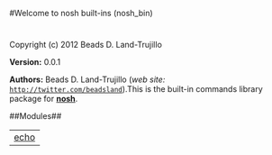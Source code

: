 

#Welcome to nosh built-ins (nosh_bin)#


Copyright (c) 2012 Beads D. Land-Trujillo

__Version:__ 0.0.1

__Authors:__ Beads D. Land-Trujillo (_web site:_ [`http://twitter.com/beadsland`](http://twitter.com/beadsland)).This is the built-in commands library package for
 __[nosh](http://github.com/beadsland/nosh)__.

##Modules##


<table width="100%" border="0" summary="list of modules">
<tr><td><a href="echo.md" class="module">echo</a></td></tr></table>

